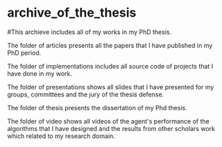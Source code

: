 # archive_of_the_thesis
#This archieve includes all of my works in my PhD thesis.

The folder of articles presents all the papers that I have published in my PhD period.

The folder of implementations includes all source code of projects that I have done in my work.

The folder of presentations shows all slides that I have presented for my groups, committees and the jury of the thesis defense.

The folder of thesis presents the dissertation of my Phd thesis.

The folder of video shows all videos of the agent's performance of the algorithms that I have designed and the results from other scholars work which related to my research domain.
